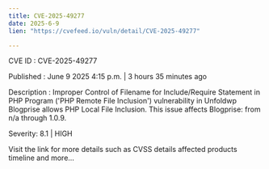 ```yaml
---
title: CVE-2025-49277
date: 2025-6-9
lien: "https://cvefeed.io/vuln/detail/CVE-2025-49277"

---
```


CVE ID : CVE-2025-49277

Published :  June 9
2025
4:15 p.m. | 3 hours
35 minutes ago

Description : Improper Control of Filename for Include/Require Statement in PHP Program ('PHP Remote File Inclusion') vulnerability in Unfoldwp Blogprise allows PHP Local File Inclusion. This issue affects Blogprise: from n/a through 1.0.9.

Severity: 8.1 | HIGH

Visit the link for more details
such as CVSS details
affected products
timeline
and more...
